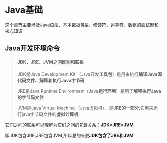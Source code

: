 # Java基础

这个章节主要涉及Java语法、基本数据类型，修饰符，运算符，数组的面试题和核心知识

## Java开发环境命令

> #### JDK、JRE、JVM之间区别和联系
>
> JDK是Java Development Kit （Java开发**工具包**）是用来执行**编译Java源代码文件、解释和执行Java字节码**
>
> JRE是Java Runtime Environment（Java**运行环境**）是用于**解释执行Java的字节码文件**
>
> JVM是Java Virtual Mechinal（Java虚拟机），是**JRE的一部分**,它用来运行java字节码文件的**虚拟计算机**

它们之间的联系可以理解为它们之间的包含关系：**JDK>JRE>JVM**

即JDK包含JRE,JRE包含JVM,所以总的来说**JDK包含了JRE和JVM**


